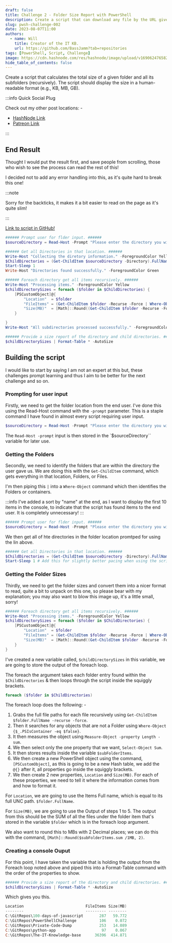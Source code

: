 ```yaml
---
draft: false
title: Challenge 2 - Folder Size Report with PowerShell
description: Create a script that can download any file by the URL given by a user.
slug: pwsh-challenge-002
date: 2023-08-07T11:00
authors:
  - name: Will
    title: Creator of the IT KB.
    url: https://github.com/BassJamm?tab=repositories
tags: [PowerShell, Script, Challenge]
image: https://cdn.hashnode.com/res/hashnode/image/upload/v1690624765820/c7da8f32-0c1e-4ca0-a807-bb4efe449c18.png?w=1600&h=840&fit=crop&crop=entropy&auto=compress,format&format=webp
hide_table_of_contents: false
---
```


Create a script that calculates the total size of a given folder and all its subfolders (recursively). The script should display the size in a human-readable format (e.g., KB, MB, GB).

<!--truncate-->
:::info Quick Social Plug

Check out my other post locations: -

- [HashNode Link](https://willh.hashnode.dev/)
- [Patreon Link](https://patreon.com/BassJamm?utm_medium=clipboard_copy&utm_source=copyLink&utm_campaign=creatorshare_creator&utm_content=join_link)

:::

## End Result

Thought I would put the result first, and save people from scrolling, those who wish to see the process can read the rest of this!

I decided not to add any error handling into this, as it's quite hard to break this one!

:::note

Sorry for the backticks, it makes it a bit easier to read on the page as it's quite slim!

:::

[Link to script in GitHub!](https://github.com/BassJamm/PowerShellChallenge/blob/51799e1b087f846285f15bff9df9f019caa12fdc/Folder-Report/TOOL-Folder-Report.ps1)

```powershell showLineNumbers
###### Prompt user for flder input. ######
$sourceDirectory = Read-Host -Prompt "Please enter the directory you wish to scan"

###### Get all Directories in that location. ######
Write-Host "Collecting the diretory information." -ForegroundColor Yellow
$ChildDirectories = (Get-ChildItem $sourceDirectory -Directory).FullName
Start-Sleep 1
Write-Host "Directories found successfully." -ForegroundColor Green

###### Foreach directory get all items recursively. ######
Write-Host "Processing items." -ForegroundColor Yellow
$childDirectorySizes = foreach ($folder in $ChildDirectories) {
    [PSCustomObject]@{
        "Location"  = $folder
        "FileItems" = (Get-ChildItem $folder -Recurse -Force | Where-Object { $_.PSIsContainer -eq $false } | Measure-Object | Select-Object Count).Count
        "Size(MB)"  = [Math]::Round((Get-ChildItem $folder -Recurse -Force | Where-Object { $_.PSIsContainer -eq $false } | Measure-Object -Property Length -Sum | Select-Object Sum).Sum / 1MB, 3)
    }

}
Write-Host "All subdirectories processed successfully." -ForegroundColor Green

###### Provide a size report of the directory and child directories. ######
$childDirectorySizes | Format-Table * -AutoSize

```

## Building the script

I would like to start by saying I am not an expert at this but, these challenges prompt learning and thus I aim to be better for the next challenge and so on.

### Prompting for user input

Firstly, we need to get the folder location from the end user. I've done this using the Read-Host command with the `-prompt` parameter. This is a staple command I have found in almost every script requiring user input.

```powershell showLineNumbers
$sourceDirectory = Read-Host -Prompt "Please enter the directory you wish to scan"
```

The `Read-Host -prompt` input is then stored in the `$sourceDirectory`` variable for later use.

### Getting the Folders

Secondly, we need to identify the folders that are within the directory the user gave us. We are doing this with the `Get-ChildItem` command, which gets everything in that location, Folders, or Files.

I'm then piping this `|` into a `Where-Object` command which then identifies the Folders or containers.

:::info
I've added a sort by "name" at the end, as I want to display the first 10 items in the console, to indicate that the script has found items to the end user. It is completely unnecessary!
:::

```powershell showlineNumbers
###### Prompt user for flder input. ######
$sourceDirectory = Read-Host -Prompt "Please enter the directory you wish to scan"
```

We then get all of hte directories in the folder location promtped for using the lin above.

```powershell showLineNumbers
###### Get all Directories in that location. ######
$ChildDirectories = (Get-ChildItem $sourceDirectory -Directory).FullName
Start-Sleep 1 # Add this for slightly better pacing when using the script.

```

### Getting the Folder Sizes

Thirdly, we need to get the folder sizes and convert them into a nicer format to read, quite a bit to unpack on this one, so please bear with my explanation; you may also want to blow this image up, it's a little small, sorry!

```powershell showLineNumbers
###### Foreach directory get all items recursively. ######
Write-Host "Processing items." -ForegroundColor Yellow
$childDirectorySizes = foreach ($folder in $ChildDirectories) {
    [PSCustomObject]@{
        "Location"  = $folder
        "FileItems" = (Get-ChildItem $folder -Recurse -Force | Where-Object { $_.PSIsContainer -eq $false } | Measure-Object | Select-Object Count).Count
        "Size(MB)"  = [Math]::Round((Get-ChildItem $folder -Recurse -Force | Where-Object { $_.PSIsContainer -eq $false } | Measure-Object -Property Length -Sum | Select-Object Sum).Sum / 1MB, 3)
    }
}
```

I've created a new variable called, `$childDirectorySizes` in this variable, we are going to store the output of the foreach loop.

The foreach the argument takes each folder entry found within the `$ChildDirectories` & then loops through the script inside the squiggly brackets.

```powershell showLineNumbers
foreach ($folder in $ChildDirectories)
```

The foreach loop does the following: -

1. Grabs the full file paths for each file recursively using `Get-ChildItem $folder.FullName -recurse -force`.
2. Then it searches for any objects that are not a Folder using `Where-Object {$_.PSIsContainer -eq $false}`.
3. It then measures the object using `Measure-Object -property Length -sum`.
4. We then select only the one property that we want, `Select-Object Sum`.
5. It then stores results inside the variable `$subFolderItems`.
6. We then create a new PowerShell object using the command, `[PSCustomObject]`, as this is going to be a new Hash table, we add the `@{}` after it, all properties go inside the squiggly brackets.
7. We then create 2 new properties, `Location` and `Size(MB)`. For each of these properties, we need to tell it where the information comes from and how to format it.

For `Location`, we are going to use the Items Full name, which is equal to its full UNC path. `$folder.FullName`.

For `Size(MB)`, we are going to use the Output of steps 1 to 5. The output from this should be the SUM of all the files under the folder item that's stored in the variable `$folder` which is in the foreach loop argument.

We also want to round this to MBs with 2 Decimal places; we can do this with the command, `[Math]::Round($subFolderItems.sum /1MB, 2)`.

### Creating a console Ouput

For this point, I have taken the variable that is holding the output from the Foreach loop noted above and piped this into a Format-Table command with the order of the properties to show.

```powershell showLineNumbers
###### Provide a size report of the directory and child directories. ######
$childDirectorySizes | Format-Table * -AutoSize
```

Which gives you this.

```powershell showLineNumbers
Location                           FileItems Size(MB)
--------                           --------- --------
C:\GitRepos\100-days-of-javascript       287   59.772
C:\GitRepos\PowerShellChallenge          106    0.072
C:\GitRepos\Private-Code-Dump            253   14.089
C:\GitRepos\python-app                    97    0.067
C:\GitRepos\The-IT-Knowledge-base      36396  414.871
```
